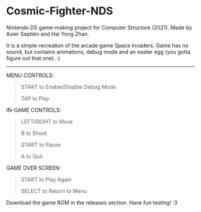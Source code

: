 # Cosmic-Fighter-NDS
Nintendo DS game-making project for Computer Structure (2021). Made by Asier Septién and Hai Yong Zhan.

It is a simple recreation of the arcade game Space Invaders.
Game has no sound, but contains animations, debug mode and an easter egg (you gotta figure out that one). :)

-----------------

MENU CONTROLS:

> START to Enable/Disable Debug Mode
> 
> TAP to Play


IN-GAME CONTROLS:

> LEFT/RIGHT to Move
> 
> B to Shoot
> 
> START to Pause
> 
> A to Quit


GAME OVER SCREEN:

>
> START to Play Again
>
> SELECT to Return to Menu


Download the game ROM in the releases section. Have fun testing! :3
